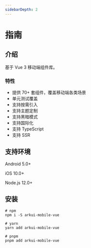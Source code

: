 ```yaml
---
sidebarDepth: 2
---
```


# 指南

## 介绍

基于 Vue 3 移动端组件库。

### 特性

- 提供 70+ 套组件，覆盖移动端各类场景
- 单元测试覆盖
- 支持按需引入
- 支持主题定制
- 支持黑暗模式
- 支持国际化
- 支持 TypeScript
- 支持 SSR

## 支持环境

Android 5.0+

iOS 10.0+

Node.js 12.0+

## 安装

```Shell
# npm
npm i -S arkui-mobile-vue

# yarn
yarn add arkui-mobile-vue

# pnpm
pnpm add arkui-mobile-vue
```
